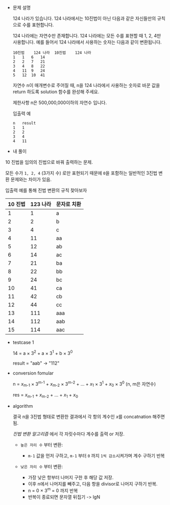 * 문제 설명

    124 나라가 있습니다. 124 나라에서는 10진법이 아닌 다음과 같은 자신들만의 규칙으로 수를 표현합니다.

    124 나라에는 자연수만 존재합니다.
    124 나라에는 모든 수를 표현할 때 1, 2, 4만 사용합니다.
    예를 들어서 124 나라에서 사용하는 숫자는 다음과 같이 변환됩니다.

    ```
    10진법	124 나라	10진법	124 나라
    1	1	6	14
    2	2	7	21
    3	4	8	22
    4	11	9	24
    5	12	10	41
    ```

    자연수 n이 매개변수로 주어질 때, n을 124 나라에서 사용하는 숫자로 바꾼 값을 return 하도록 solution 함수를 완성해 주세요.

    제한사항
    n은 500,000,000이하의 자연수 입니다.

    입출력 예
    ```
    n	result
    1	1
    2	2
    3	4
    4	11
    ```

* 내 풀이

10 진법을 임의의 진법으로 바꿔 출력하는 문제.

모든 수가 `1, 2, 4` (3가지 수) 로만 표현되기 때문에 `0`을 포함하는 일반적인 3진법 변환 문제와는 차이가 있음.

입출력 예를 통해 진법 변환의 규칙 찾아보자

| 10 진법 | 123 나라 | 문자로 치환 |
|-|-|-|
|1|1|a|
|2|2|b|
|3|4|c|
|4|11|aa|
|5|12|ab|
|6|14|ac|
|7|21|ba|
|8|22|bb|
|9|24|bc|
|10|41|ca|
|11|42|cb|
|12|44|cc|
|13|111|aaa|
|14|112|aab|
|15|114|aac|


* testcase 1

    14 =    a <span>&#215;</span> 3<sup>2</sup> + 
            a <span>&#215;</span> 3<sup>1</sup> + 
            b <span>&#215;</span> 3<sup>0</sup> 
            
    result = "aab" -> "112" 

* conversion fomular

    n = *x*<sub>m-1</sub> <span>&#215;</span> 3<sup>m-1</sup> + 
        *x*<sub>m-2</sub> <span>&#215;</span> 3<sup>m-2</sup> + 
        ... + 
        *x*<sub>1</sub> <span>&#215;</span> 3<sup>1</sup> + 
        *x*<sub>0</sub> <span>&#215;</span> 3<sup>0</sup> 
        (n, m은 자연수)
    
    res = *x*<sub>m-1</sub> + *x*<sub>m-2</sub> + ... + *x*<sub>1</sub> + *x*<sub>0</sub>

* algorithm

    결국 n을 3진법 형태로 변환한 결과에서 각 항의 계수인 *x*를 concatnation 해주면 됨.

    *진법 변환 알고리즘* 에서 각 자릿수마다 계수를 출력 or 저장.

    - `높은 자리 수` 부터 변환: 
      - `m-1` 값을 먼저 구하고, `m-1` 부터 `0` 까지 `1씩 감소`시켜가며 계수 구하기 반복
    
    - `낮은 자리 수` 부터 변환: 
      - 가장 낮은 항부터 나머지 구한 후 해당 값 저장.
      - 이후 n에서 나머지를 빼주고, 다음 항을 divisor로 나머지 구하기 반복. 
      - n = 0 <span>&#215;</span> 3<sup>m</sup> = 0 까지 반복
      - 반복이 종료되면 문자열 뒤집기 -> lgN


